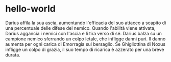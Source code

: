# hello-world
Darius affila la sua ascia, aumentando l'efficacia del suo attacco a scapito di una percentuale delle difese del nemico. Quando l'abilità viene attivata, Darius aggancia i nemici con l'ascia e li tira verso di sé.
Darius balza su un campione nemico sferrando un colpo letale, che infligge danni puri. Il danno aumenta per ogni carica di Emorragia sul bersaglio. Se Ghigliottina di Noxus infligge un colpo di grazia, il suo tempo di ricarica è azzerato per una breve durata.
